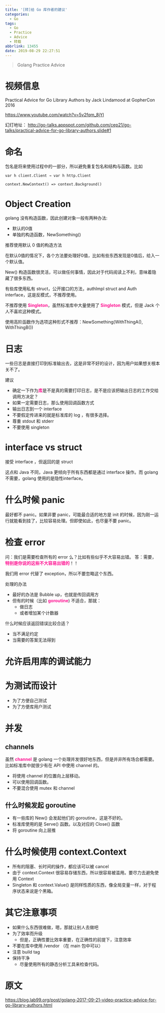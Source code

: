 ```yaml
---
title: '[转]给 Go 库作者的建议'
categories:
  - Go
tags:
  - Go
  - Practice
  - Advice
  - 转载
abbrlink: 13455
date: 2019-08-29 22:27:51
---
```


> Golang Practice Advice

<!-- more -->

# 视频信息
Practical Advice for Go Library Authors
by Jack Lindamood
at GopherCon 2016

https://www.youtube.com/watch?v=5v2fqm_8jYI

幻灯地址：
http://go-talks.appspot.com/github.com/cep21/go-talks/practical-advice-for-go-library-authors.slide#1

# 命名
包名是将来使用过程中的一部分，所以避免重复包名和结构与函数。比如
```
var h client.Client → var h http.Client
```
```
context.NewContext() => context.Background()
```

# Object Creation
golang 没有构造函数，因此创建对象一般有两种办法:
* 默认的0值
* 单独的构造函数，NewSomething()

推荐使用默认 0 值的构造方法

在默认0值的情况下，各个方法要处理好0值，比如有些东西发现是0值后，给入一个默认值。

New() 构造函数很灵活，可以做任何事情，因此对于代码阅读上不利，意味着隐藏了很多东西。

有些库使用私有 struct，公开接口的方法，authImpl struct and Auth interface，这是反模式，不推荐使用。

不推荐使用 <font color=DeepPink>**Singleton**</font>，虽然标准库中大量使用了 <font color=DeepPink>**Singleton**</font> 模式，但是 Jack 个人不喜欢这种模式。

使用高阶函数作为选项这种形式不推荐：NewSomething(WithThingA(), WithThingB())

# 日志
一些日志是直接打印到标准输出去，这是非常不好的设计，因为用户如果想关根本关不了。

建议

* 确定一下作为<font color=DeepPink>**库**</font>是不是真的需要打印日志，是不是应该把输出日志的工作交给调用方决定？
* 如果一定需要日志，那么使用回调函数方式
* 输出日志到一个 interface
* 不要假定传进来的就是标准库的 log ，有很多选择。
* 尊重 stdout 和 stderr
* 不要使用 singleton

# interface vs struct

接受 interface ，但返回的是 struct

这点和 Java 不同，Java 更倾向于所有东西都是通过 interface 操作。而 golang 不需要，golang 使用的是隐性interface。

# 什么时候 panic
最好都不 panic。如果非要 panic，可能最合适的地方是 init 的时候，因为刚一运行就能看到挂了，比较容易处理。但即使如此，也尽量不要 panic。

# 检查 error
问：我们是需要检查所有的 error 么？比如有些似乎不大容易出错。
答：需要，<font color=DeepPink>**特别是你说的这些不大容易出错的**</font>！！

我们用 error 代替了 exception，所以不要忽略这个东西。

处理的办法

* 最好的办法是 Bubble up，也就是传回调用方
* 但有的时候（比如 <font color=DeepPink>**goroutine**</font>) 不适合，那就：
	* 做日志
	* 或者增加某个计数器

什么时候应该返回错误比较合适？
* 当不满足约定
* 当需要的答案无法得到

# 允许启用库的调试能力

# 为测试而设计
* 为了方便自己测试
* 为了方便库用户测试

# 并发
## channels 
虽然 <font color=DeepPink>**channel**</font> 是 golang 一个处理并发很好地东西，但是并非所有场合都需要。比如标准库中就很少有在 API 中使用 channel 的。

* 将使用 channel 的位置向上层移动。
* 可以使用回调函数。
* 不要混合使用 mutex 和 channel

## 什么时候发起 goroutine 
* 有一些库的 New() 会发起他们的 goroutine，这是不好的。
* 标准库使用的是 Serve() 函数。以及对应的 Close() 函数
* 将 goroutine 向上层推

# 什么时候使用 context.Context
* 所有的阻塞、长时间的操作，都应该可以被 cancel
* 由于 context.Context 很容易存储东西，所以很容易被滥用。要尽力去避免使用 Context
* Singleton 和 context.Value() 是同样性质的东西，像全局变量一样，对于程序状态来说是个黑箱。

# 其它注意事项
* 如果什么东西很难做，嗯，那就让别人去做吧
* 为了效率而升级
	* 但是，正确性要比效率重要，在正确性的前提下，注意效率
* 不要在库中使用 /vendor （在 main 包中可以）
* 注意 build tag
* 保持干净
	* 尽量使用所有的静态分析工具来检查代码。

# 原文
https://blog.lab99.org/post/golang-2017-09-21-video-practice-advice-for-go-library-authors.html